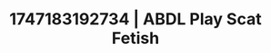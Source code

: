---
categories:
- Soft lighting seduction
- Erotic audiobooks
- Shadow play
- Naughty librarian
- Pierced & proud
image: /assets/images/1747183192734.jpg
layout: post
seo:
  description: Featured content with exclusive Scat Fetish, ABDL Play. HD images available.
  keywords: Scat Fetish, ABDL Play
  og_image: /assets/images/1747183192734.jpg
  schema_type: VisualArtwork
tags:
- ABDL Play
- Scat Fetish
- '#1747183192734'
title: 1747183192734 | ABDL Play Scat Fetish
---